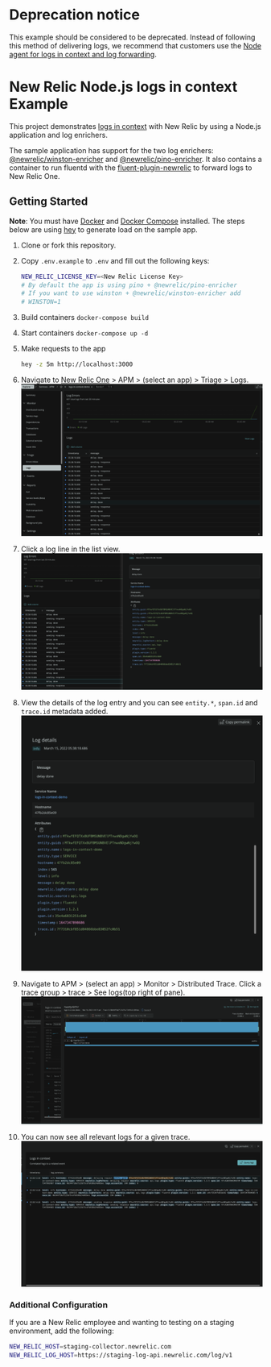 # Deprecation notice

This example should be considered to be deprecated. Instead of following this method of delivering logs, we recommend that customers use the [Node agent for logs in context and log forwarding](https://docs.newrelic.com/docs/logs/logs-context/configure-logs-context-nodejs/). 

# New Relic Node.js logs in context Example

This project demonstrates [logs in context](https://docs.newrelic.com/docs/logs/logs-context/logs-in-context/) with New Relic by using a Node.js application and log enrichers.

The sample application has support for the two log enrichers: [@newrelic/winston-enricher](https://github.com/newrelic/newrelic-node-log-extensions/tree/main/packages/winston-log-enricher) and [@newrelic/pino-enricher](https://github.com/newrelic/newrelic-node-log-extensions/tree/main/packages/pino-log-enricher).  It also contains a container to run fluentd with the [fluent-plugin-newrelic](https://github.com/newrelic/newrelic-fluentd-output) to forward logs to New Relic One.

## Getting Started
**Note**: You must have [Docker](https://docs.docker.com/get-docker/) and [Docker Compose](https://docs.docker.com/compose/install/) installed.  The steps below are using [hey](https://github.com/rakyll/hey) to generate load on the sample app.

 1. Clone or fork this repository.
 1. Copy `.env.example` to `.env` and fill out the following keys:
    ```sh
    NEW_RELIC_LICENSE_KEY=<New Relic License Key>
    # By default the app is using pino + @newrelic/pino-enricher
    # If you want to use winston + @newrelic/winston-enricher add
    # WINSTON=1
    ```
 1. Build containers `docker-compose build`
 1. Start containers `docker-compose up -d`
 1. Make requests to the app
    ```sh
    hey -z 5m http://localhost:3000
    ```
 1. Navigate to [New Relic One](https://one.newrelic.com) > APM > (select an app) > Triage > Logs.
![logs in context landing](./images/logs-in-context-landing.png?raw=true "logs in context landing")

 1. Click a log line in the list view.
![log list with details](./images/log-list-with-details.png?raw=true "log list with details")

 1. View the details of the log entry and you can see `entity.*`, `span.id` and `trace.id` metadata added.
![log details](./images/log-details.png?raw=true "log details")

 1. Navigate to APM > (select an app) > Monitor > Distributed Trace.  Click a trace group > trace > See logs(top right of pane).
![distributed tracing](./images/dt-with-logs.png?raw=true "distributed tracing")

 1. You can now see all relevant logs for a given trace.
![logs for trace](./images/dt-with-log-details.png?raw=true "logs for trace")

### Additional Configuration

If you are a New Relic employee and wanting to testing on a staging environment, add the following:


```sh
NEW_RELIC_HOST=staging-collector.newrelic.com
NEW_RELIC_LOG_HOST=https://staging-log-api.newrelic.com/log/v1
```


